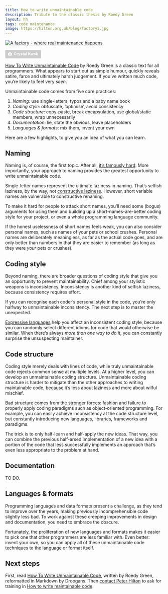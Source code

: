 ```yaml
---
title: How to write unmaintainable code
description: Tribute to the classic thesis by Roedy Green
layout: hh
tags: code maintenance
image: https://hilton.org.uk/blog/factory5.jpg
---
```


[![A factory - where real maintenance happens](factory5.jpg)](https://unsplash.com/photos/zXPiqavR2FU)

<a style="background-color:#ccc;color:white;text-decoration:none;padding:4px 6px;font-family:-apple-system, sans-serif;font-size:12px;font-weight:bold;line-height:1.2;display:inline-block;border-radius:3px" href="https://unsplash.com/photos/zXPiqavR2FU" rel="noopener noreferrer" title="Download free do whatever you want high-resolution photos from Crystal Kwok"><span style="display:inline-block;padding:2px 3px"><svg xmlns="http://www.w3.org/2000/svg" style="height:12px;width:auto;position:relative;vertical-align:middle;top:-1px;fill:white" viewBox="0 0 32 32"><title>unsplash-logo</title><path d="M20.8 18.1c0 2.7-2.2 4.8-4.8 4.8s-4.8-2.1-4.8-4.8c0-2.7 2.2-4.8 4.8-4.8 2.7.1 4.8 2.2 4.8 4.8zm11.2-7.4v14.9c0 2.3-1.9 4.3-4.3 4.3h-23.4c-2.4 0-4.3-1.9-4.3-4.3v-15c0-2.3 1.9-4.3 4.3-4.3h3.7l.8-2.3c.4-1.1 1.7-2 2.9-2h8.6c1.2 0 2.5.9 2.9 2l.8 2.4h3.7c2.4 0 4.3 1.9 4.3 4.3zm-8.6 7.5c0-4.1-3.3-7.5-7.5-7.5-4.1 0-7.5 3.4-7.5 7.5s3.3 7.5 7.5 7.5c4.2-.1 7.5-3.4 7.5-7.5z"></path></svg></span><span style="display:inline-block;padding:2px 3px">Crystal Kwok</span></a>

[How To Write Unmaintainable Code]( https://github.com/Droogans/unmaintainable-code) by Roedy Green is a classic text for all programmers.
What appears to start out as simple humour, quickly reveals satire, farce and ultimately harsh judgement.
If you’ve written much code, you’re likely to feel very _seen_.

Unmaintainable code comes from five core practices:

1. *Naming*: use single-letters, typos and a baby name book
2. *Coding style*: obfuscate, ‘optimise’, avoid consistency
3. *Code structure*: copy-paste, break encapsulation, use global/static members, wrap unnecessarily
4. *Documentation*: lie, state the obvious, leave placeholders
5. *Languages & formats*: mix them, invent your own

Here are a few highlights, to give you an idea of what you can learn.

## Naming

Naming is, of course, the first topic.
After all, [it’s famously hard](why-naming-things-is-hard).
More importantly, your approach to naming provides the greatest opportunity to write unmaintainable code.

Single-letter names represent the ultimate laziness in naming.
That’s selfish laziness, by the way, not [constructive laziness](constructive-laziness).
However, short variable names are vulnerable to constructive renaming.

To make it hard for people to attack short names, you’ll need some (bogus) arguments for using them and building up a short-names-are-better coding style for your project, or even a whole programming language community.

If the honest uselessness of short names feels weak, you can also consider personal names, such as names of your pets or school crushes.
Personal names are deliberately meaningless, as far as the actual code goes, and are only better than numbers in that they are easier to remember (as long as they were _your_ pets or crushes).

## Coding style

Beyond naming, there are broader questions of coding style that give you an opportunity to prevent maintainability.
Chief among your stylistic weapons is inconsistency.
Inconsistency is another kind of selfish laziness, because consistency requires effort.

If you can recognise each coder’s personal style in the code, you’re only halfway to unmaintainable inconsistency.
The next step is to master the unexpected.

[Expressive languages](maintenance-expressive-languages) help you affect an inconsistent coding style, because you can randomly select different idioms for code that would otherwise be similar.
When there’s always _more than one way to do it_, you can constantly surprise the unsuspecting maintainer.

## Code structure

Coding style merely deals with lines of code, while truly unmaintainable code rejects common sense at multiple levels.
At a higher level, you can develop an unmaintainable coding structure.
Unmaintainable coding structure is harder to mitigate than the other approaches to writing maintainable code, because it’s less about laziness and more about wilful mischief.

Bad structure comes from the stronger forces: fashion and failure to properly apply coding paradigms such as object-oriented programming.
For example, you can easily achieve inconsistency at the code structure level, but constantly introducing new languages, libraries, frameworks and paradigms.

The trick is to only half-learn and half-apply the new ideas.
That way, you can combine the previous half-arsed implementation of a new idea with a portion of the code that less successfully implements an approach that’s even less appropriate to the problem at hand.

## Documentation

TO DO.

## Languages & formats

Programming languages and data formats present a challenge, as they tend to improve over the years, making previously incomprehensible code slightly less bad.
To work against these creeping improvements in design and documentation, you need to embrace the obscure.

Fortunately, the proliferation of new languages and formats makes it easier to pick one that other programmers are less familiar with.
Even better: invent your own, so you can apply all of these unmaintainable code techniques to the language or format itself.

## Next steps

First, read [How To Write Unmaintainable Code]( https://github.com/Droogans/unmaintainable-code), written by Roedy Green, reformatted in Markdown by Droogans.
Then [contact Peter Hilton](../contact) to ask for training in [How to write maintainable code](../training/maintainable-code).
